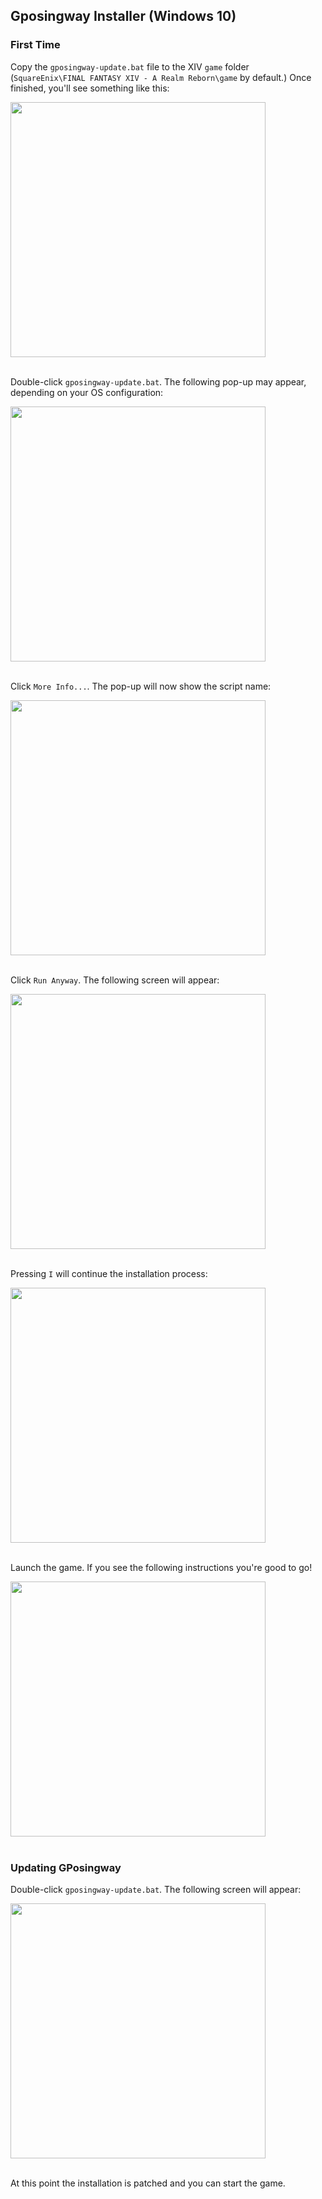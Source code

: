 ## Gposingway Installer (Windows 10)

### First Time

Copy the `gposingway-update.bat` file to the XIV `game` folder (`SquareEnix\FINAL FANTASY XIV - A Realm Reborn\game` by default.) Once finished, you'll see something like this:

<img src='https://github.com/gposingway/gposingway/assets/18711130/ab2da9d6-bf6c-4c15-bf44-20a8ddae69a1' width='408' /><br/><br/>

Double-click `gposingway-update.bat`. The following pop-up may appear, depending on your OS configuration:

<img src='https://github.com/gposingway/gposingway/assets/18711130/9cf1ac93-20b7-41f3-b17e-4e44babb59fc' width='408' /><br/><br/>

Click `More Info...`. The pop-up will now show the script name:

<img src='https://github.com/gposingway/gposingway/assets/18711130/a47d0795-caa3-4a7e-a9f8-75d7b2d8961e' width='408' /><br/><br/>

Click `Run Anyway`. The following screen will appear:

<img src='https://github.com/gposingway/gposingway/assets/18711130/ac637b7a-2e61-43f8-83f5-25040184f687' width='408' /><br/><br/>

Pressing `I` will continue the installation process:

<img src='https://github.com/gposingway/gposingway/assets/18711130/57dbca2b-be15-4e7a-af70-ec97fbe3e03a' width='408' /><br/><br/>

Launch the game. If you see the following instructions you're good to go!

<img src='https://github.com/gposingway/gposingway/assets/18711130/65ef0e5f-f49e-4903-9105-acd9bb9c41e9' width='408' /><br/><br/>

### Updating GPosingway

Double-click `gposingway-update.bat`. The following screen will appear:

<img src='https://github.com/gposingway/gposingway/assets/18711130/6dc7431a-9793-46b3-9889-434b645bac8e' width='408' /><br/><br/>

At this point the installation is patched and you can start the game.
